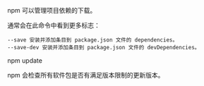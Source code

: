 
npm 可以管理项目依赖的下载。

通常会在此命令中看到更多标志：

	--save 安装并添加条目到 package.json 文件的 dependencies。
	--save-dev 安装并添加条目到 package.json 文件的 devDependencies。

npm update

npm 会检查所有软件包是否有满足版本限制的更新版本。



